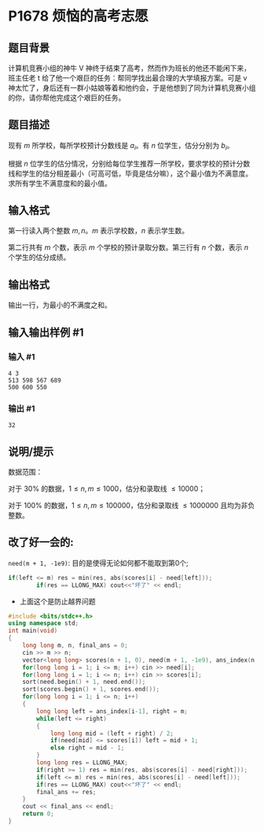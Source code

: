 # P1678 烦恼的高考志愿

## 题目背景

计算机竞赛小组的神牛 V 神终于结束了高考，然而作为班长的他还不能闲下来，班主任老 t 给了他一个艰巨的任务：帮同学找出最合理的大学填报方案。可是 v 神太忙了，身后还有一群小姑娘等着和他约会，于是他想到了同为计算机竞赛小组的你，请你帮他完成这个艰巨的任务。

## 题目描述

现有 $m$ 所学校，每所学校预计分数线是 $a_i$。有 $n$ 位学生，估分分别为 $b_i$。

根据 $n$ 位学生的估分情况，分别给每位学生推荐一所学校，要求学校的预计分数线和学生的估分相差最小（可高可低，毕竟是估分嘛），这个最小值为不满意度。求所有学生不满意度和的最小值。

## 输入格式

第一行读入两个整数 $m,n$。$m$ 表示学校数，$n$ 表示学生数。

第二行共有 $m$ 个数，表示 $m$ 个学校的预计录取分数。第三行有 $n$ 个数，表示 $n$ 个学生的估分成绩。

## 输出格式

输出一行，为最小的不满度之和。

## 输入输出样例 #1

### 输入 #1

```
4 3
513 598 567 689
500 600 550
```

### 输出 #1

```
32
```

## 说明/提示

数据范围：

对于 $30\%$ 的数据，$1\leq n,m\leq1000$，估分和录取线 $\leq10000$；

对于 $100\%$ 的数据，$1\leq n,m\leq100000$，估分和录取线 $\leq 1000000$ 且均为非负整数。
## 改了好一会的:
`need(m + 1, -1e9)`: 目的是使得无论如何都不能取到第0个;
```cpp
if(left <= m) res = min(res, abs(scores[i] - need[left]));
        if(res == LLONG_MAX) cout<<"坏了" << endl; 
```
- 上面这个是防止越界问题
```cpp
#include <bits/stdc++.h>
using namespace std;
int main(void)
{
    long long m, n, final_ans = 0;
    cin >> m >> n;
    vector<long long> scores(n + 1, 0), need(m + 1, -1e9), ans_index(n + 1, 0);
    for(long long i = 1; i <= m; i++) cin >> need[i];
    for(long long i = 1; i <= n; i++) cin >> scores[i];
    sort(need.begin() + 1, need.end());
    sort(scores.begin() + 1, scores.end());
    for(long long i = 1; i <= n; i++)
    {
        long long left = ans_index[i-1], right = m;
        while(left <= right)
        {
            long long mid = (left + right) / 2;
            if(need[mid] <= scores[i]) left = mid + 1;
            else right = mid - 1;
        }
        long long res = LLONG_MAX;
        if(right >= 1) res = min(res, abs(scores[i] - need[right]));
        if(left <= m) res = min(res, abs(scores[i] - need[left]));
        if(res == LLONG_MAX) cout<<"坏了" << endl; 
        final_ans += res;
    }
    cout << final_ans << endl;
    return 0;
}
```